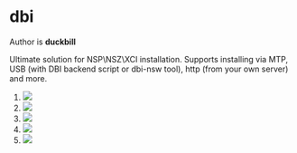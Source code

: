 # dbi
Author is **duckbill**

Ultimate solution for NSP\NSZ\XCI installation. Supports installing via MTP, USB (with DBI backend script or dbi-nsw tool), http (from your own server) and more.

1. ![](https://raw.githubusercontent.com/rashevskyv/dbi/main/docs/1.jpg)
1. ![](https://raw.githubusercontent.com/rashevskyv/dbi/main/docs/2.jpg)
1. ![](https://raw.githubusercontent.com/rashevskyv/dbi/main/docs/3.jpg)
1. ![](https://raw.githubusercontent.com/rashevskyv/dbi/main/docs/4.jpg)
1. ![](https://raw.githubusercontent.com/rashevskyv/dbi/main/docs/5.jpg)

